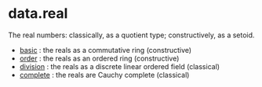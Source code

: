 data.real
========

The real numbers: classically, as a quotient type; constructively, as a setoid.

* [basic](basic.lean) : the reals as a commutative ring (constructive)
* [order](order.lean) : the reals as an ordered ring (constructive)
* [division](division.lean) : the reals as a discrete linear ordered field (classical)
* [complete](complete.lean) : the reals are Cauchy complete (classical)
